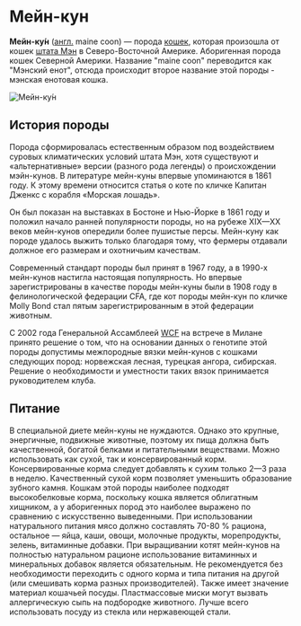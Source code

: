 # Мейн-кун

__Мейн-ку́н__ ([англ.](https://ru.wikipedia.org/wiki/%D0%90%D0%BD%D0%B3%D0%BB%D0%B8%D0%B9%D1%81%D0%BA%D0%B8%D0%B9_%D1%8F%D0%B7%D1%8B%D0%BA) maine coon) — порода [кошек](https://ru.wikipedia.org/wiki/%D0%9A%D0%BE%D1%88%D0%BA%D0%B0), которая произошла от кошек [штата Мэн](https://ru.wikipedia.org/wiki/%D0%9C%D1%8D%D0%BD_(%D1%88%D1%82%D0%B0%D1%82)) в Северо-Восточной Америке. Аборигенная порода кошек Северной Америки. Название "maine coon" переводится как "Мэнский енот", отсюда происходит второе название этой породы - мэнская енотовая кошка.

![Мейн-ку́н](https://upload.wikimedia.org/wikipedia/commons/thumb/a/aa/Karin_Maine_Coon.jpg/400px-Karin_Maine_Coon.jpg "Мейн-кун")

## История породы

Порода сформировалась естественным образом под воздействием суровых климатических условий штата Мэн, хотя существуют и «альтернативные» версии (разного рода легенды) о происхождении мэйн-кунов. В литературе мейн-куны впервые упоминаются в 1861 году. К этому времени относится статья о коте по кличке Капитан Дженкс с корабля «Морская лошадь».

Он был показан на выставках в Бостоне и Нью-Йорке в 1861 году и положил начало ранней популярности породы, но на рубеже XIX—XX веков мейн-кунов опередили более пушистые персы. Мейн-куну как породе удалось выжить только благодаря тому, что фермеры отдавали должное его размерам и охотничьим качествам.

Современный стандарт породы был принят в 1967 году, а в 1990-х мейн-кунов настигла настоящая популярность. Но впервые зарегистрированы в качестве породы мейн-куны были в 1908 году в фелинологической федерации CFA, где кот породы мейн-кун по кличке Molly Bond стал пятым зарегистрированным в этой федерации животным.

С 2002 года Генеральной Ассамблеей [WCF](https://ru.wikipedia.org/wiki/%D0%92%D1%81%D0%B5%D0%BC%D0%B8%D1%80%D0%BD%D0%B0%D1%8F_%D1%84%D0%B5%D0%B4%D0%B5%D1%80%D0%B0%D1%86%D0%B8%D1%8F_%D0%BA%D0%BE%D1%88%D0%B5%D0%BA) на встрече в Милане принято решение о том, что на основании данных о генотипе этой породы допустимы межпородные вязки мейн-кунов с кошками следующих пород: норвежская лесная, турецкая ангора, сибирская. Решение о необходимости и уместности таких вязок принимается руководителем клуба.


## Питание

В специальной диете мейн-куны не нуждаются. Однако это крупные, энергичные, подвижные животные, поэтому их пища должна быть качественной, богатой белками и питательными веществами. Можно использовать как сухой, так и консервированный корм. Консервированные корма следует добавлять к сухим только 2—3 раза в неделю. Качественный сухой корм позволяет уменьшить образование зубного камня. Кошкам этой породы наиболее подходят высокобелковые корма, поскольку кошка является облигатным хищником, а у аборигенных пород это наиболее выражено по сравнению с искусственно выведенными. При использовании натурального питания мясо должно составлять 70-80 % рациона, остальное — яйца, каши, овощи, молочные продукты, морепродукты, зелень, витаминные добавки. При выращивании котят мейн-кунов на полностью натуральном рационе использование витаминных и минеральных добавок является обязательным. Не рекомендуется без необходимости переходить с одного корма и типа питания на другой (или смешивать корма разных производителей). Также имеет значение материал кошачьей посуды. Пластмассовые миски могут вызвать аллергическую сыпь на подбородке животного. Лучше всего использовать посуду из стекла или нержавеющей стали.
